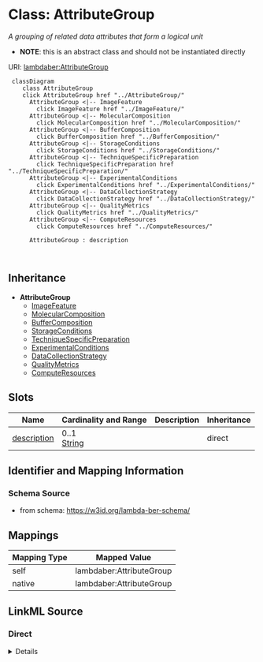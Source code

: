 

# Class: AttributeGroup 


_A grouping of related data attributes that form a logical unit_




* __NOTE__: this is an abstract class and should not be instantiated directly


URI: [lambdaber:AttributeGroup](https://w3id.org/lambda-ber-schema/AttributeGroup)





```mermaid
 classDiagram
    class AttributeGroup
    click AttributeGroup href "../AttributeGroup/"
      AttributeGroup <|-- ImageFeature
        click ImageFeature href "../ImageFeature/"
      AttributeGroup <|-- MolecularComposition
        click MolecularComposition href "../MolecularComposition/"
      AttributeGroup <|-- BufferComposition
        click BufferComposition href "../BufferComposition/"
      AttributeGroup <|-- StorageConditions
        click StorageConditions href "../StorageConditions/"
      AttributeGroup <|-- TechniqueSpecificPreparation
        click TechniqueSpecificPreparation href "../TechniqueSpecificPreparation/"
      AttributeGroup <|-- ExperimentalConditions
        click ExperimentalConditions href "../ExperimentalConditions/"
      AttributeGroup <|-- DataCollectionStrategy
        click DataCollectionStrategy href "../DataCollectionStrategy/"
      AttributeGroup <|-- QualityMetrics
        click QualityMetrics href "../QualityMetrics/"
      AttributeGroup <|-- ComputeResources
        click ComputeResources href "../ComputeResources/"
      
      AttributeGroup : description
        
      
```





## Inheritance
* **AttributeGroup**
    * [ImageFeature](ImageFeature.md)
    * [MolecularComposition](MolecularComposition.md)
    * [BufferComposition](BufferComposition.md)
    * [StorageConditions](StorageConditions.md)
    * [TechniqueSpecificPreparation](TechniqueSpecificPreparation.md)
    * [ExperimentalConditions](ExperimentalConditions.md)
    * [DataCollectionStrategy](DataCollectionStrategy.md)
    * [QualityMetrics](QualityMetrics.md)
    * [ComputeResources](ComputeResources.md)



## Slots

| Name | Cardinality and Range | Description | Inheritance |
| ---  | --- | --- | --- |
| [description](description.md) | 0..1 <br/> [String](String.md) |  | direct |










## Identifier and Mapping Information






### Schema Source


* from schema: https://w3id.org/lambda-ber-schema/




## Mappings

| Mapping Type | Mapped Value |
| ---  | ---  |
| self | lambdaber:AttributeGroup |
| native | lambdaber:AttributeGroup |






## LinkML Source

<!-- TODO: investigate https://stackoverflow.com/questions/37606292/how-to-create-tabbed-code-blocks-in-mkdocs-or-sphinx -->

### Direct

<details>
```yaml
name: AttributeGroup
description: A grouping of related data attributes that form a logical unit
from_schema: https://w3id.org/lambda-ber-schema/
abstract: true
attributes:
  description:
    name: description
    from_schema: https://w3id.org/lambda-ber-schema/
    domain_of:
    - NamedThing
    - AttributeGroup
    range: string

```
</details>

### Induced

<details>
```yaml
name: AttributeGroup
description: A grouping of related data attributes that form a logical unit
from_schema: https://w3id.org/lambda-ber-schema/
abstract: true
attributes:
  description:
    name: description
    from_schema: https://w3id.org/lambda-ber-schema/
    alias: description
    owner: AttributeGroup
    domain_of:
    - NamedThing
    - AttributeGroup
    range: string

```
</details>